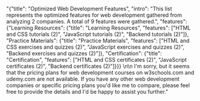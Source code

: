 "{\"title\": \"Optimized Web Development Features\", \"intro\": \"This list represents the optimized features for web development gathered from analyzing 2 companies. A total of 9 features were gathered.\", \"features\": {\"Learning Resources\": {\"title\": \"Learning Resources\", \"features\": [\"HTML and CSS tutorials (2)\", \"JavaScript tutorials (2)\", \"Backend tutorials (2)\"]}, \"Practice Materials\": {\"title\": \"Practice Materials\", \"features\": [\"HTML and CSS exercises and quizzes (2)\", \"JavaScript exercises and quizzes (2)\", \"Backend exercises and quizzes (2)\"]}, \"Certification\": {\"title\": \"Certification\", \"features\": [\"HTML and CSS certificates (2)\", \"JavaScript certificates (2)\", \"Backend certificates (2)\"]}}} \n\n I'm sorry, but it seems that the pricing plans for web development courses on w3schools.com and udemy.com are not available. If you have any other web development companies or specific pricing plans you'd like me to compare, please feel free to provide the details and I'd be happy to assist you further."